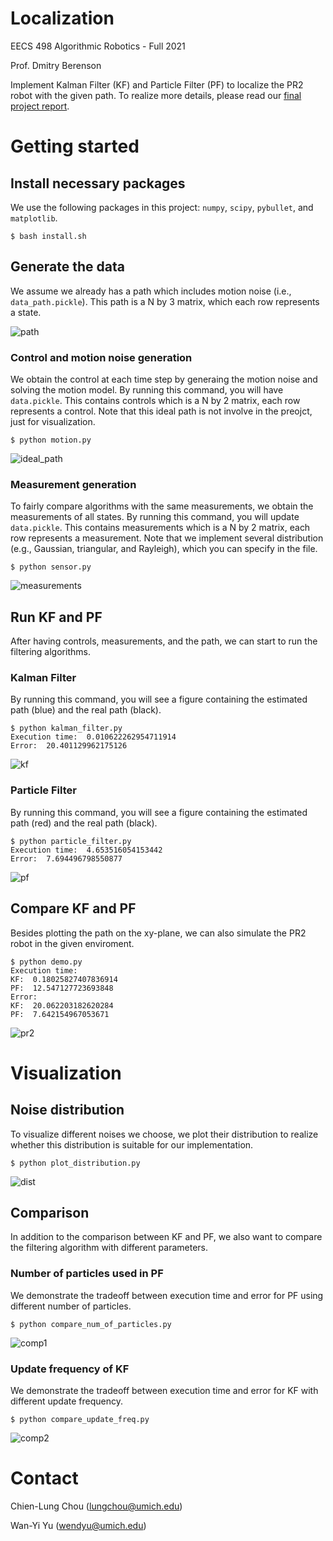 # Localization
EECS 498 Algorithmic Robotics - Full 2021

Prof. Dmitry Berenson

Implement Kalman Filter (KF) and Particle Filter (PF) to localize the PR2 robot with the given path.
To realize more details, please read our [final project report](Final_Project_Report.pdf).


# Getting started

## Install necessary packages
We use the following packages in this project: `numpy`, `scipy`, `pybullet`, and `matplotlib`. 

```
$ bash install.sh
```

## Generate the data
We assume we already has a path which includes motion noise (i.e., `data_path.pickle`). This path is a N by 3 matrix, which each row represents a state.

![path](images/path.png)

### Control and motion noise generation
We obtain the control at each time step by generaing the motion noise and solving the motion model. By running this command, you will have `data.pickle`. This contains controls which is a N by 2 matrix, each row represents a control. Note that this ideal path is not involve in the preojct, just for visualization.
```
$ python motion.py
```

![ideal_path](images/ideal_path.png)

### Measurement generation
To fairly compare algorithms with the same measurements, we obtain the measurements of all states. By running this command, you will update `data.pickle`. This contains measurements which is a N by 2 matrix, each row represents a measurement. Note that we implement several distribution (e.g., Gaussian, triangular, and Rayleigh), which you can specify in the file.
```
$ python sensor.py
```

![measurements](images/measurements.png)

## Run KF and PF
After having controls, measurements, and the path, we can start to run the filtering algorithms.

### Kalman Filter
By running this command, you will see a figure containing the estimated path (blue) and the real path (black).
```
$ python kalman_filter.py
Execution time:  0.010622262954711914
Error:  20.401129962175126
```

![kf](images/kf_tri.png)

### Particle Filter
By running this command, you will see a figure containing the estimated path (red) and the real path (black).
```
$ python particle_filter.py 
Execution time:  4.653516054153442
Error:  7.694496798550877
```

![pf](images/pf_tri.png)

## Compare KF and PF
Besides plotting the path on the xy-plane, we can also simulate the PR2 robot in the given enviroment.
```
$ python demo.py
Execution time:
KF:  0.18025827407836914
PF:  12.547127723693848
Error:
KF:  20.062203182620284
PF:  7.642154967053671
```

![pr2](images/pr2_tri.png)

# Visualization
## Noise distribution
To visualize different noises we choose, we plot their distribution to realize whether this distribution is suitable for our implementation. 

```
$ python plot_distribution.py
```

![dist](images/distribution.png)

## Comparison
In addition to the comparison between KF and PF, we also want to compare the filtering algorithm with different parameters.

### Number of particles used in PF
We demonstrate the tradeoff between execution time and error for PF using different number of particles.

```
$ python compare_num_of_particles.py
```

![comp1](images/comp_num_of_particles.png)

### Update frequency of KF
We demonstrate the tradeoff between execution time and error for KF with different update frequency.

```
$ python compare_update_freq.py
```

![comp2](images/comp_update_freq.png)

# Contact
Chien-Lung Chou ([lungchou@umich.edu](lungchou@umich.edu))

Wan-Yi Yu ([wendyu@umich.edu](wendyu@umich.edu))